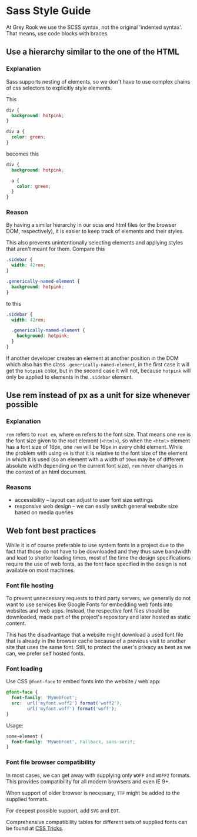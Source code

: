 # Sass Style Guide

At Grey Rook we use the SCSS syntax, not the original 'indented syntax'. That means, use code blocks with braces.

## Use a hierarchy similar to the one of the HTML
### Explanation
Sass supports nesting of elements, so we don't have to use complex chains of css selectors to explicitly style elements.

This
``` css
div {
  background: hotpink;
}

div a {
  color: green;
}
```

becomes this
``` scss
div {
  background: hotpink;

  a {
    color: green;
  }
}
```

### Reason
By having a similar hierarchy in our scss and html files (or the browser DOM, respectively), it is easier to keep track of elements and their styles.  

This also prevents unintentionally selecting elements and applying styles that aren't meant for them. Compare this
``` css
.sidebar {
  width: 42rem;
}

.generically-named-element {
  background: hotpink;
}
```

to this
``` scss
.sidebar {
  width: 42rem;

  .generically-named-element {
    background: hotpink;
  }
}
```

If another developer creates an element at another position in the DOM which also has the class `.generically-named-element`, in the first case it will get the `hotpink` color, but in the second case it will not, because `hotpink` will only be applied to elements in the `.sidebar` element.

## Use rem instead of px as a unit for size whenever possible
### Explanation
`rem` refers to `root em`, where `em` refers to the font size. That means one `rem` is the font size given to the root element (`<html>`), so when the `<html>` element has a font size of 16px, one `rem` will be 16px in every child element. While the problem with using `em` is that it is relative to the font size of the element in which it is used (so an element with a width of `10em` may be of different absolute width depending on the current font size), `rem` never changes in the context of an html document.  
### Reasons
- accessibility – layout can adjust to user font size settings
- responsive web design – we can easily switch general website size based on media queries

## Web font best practices
While it is of course preferable to use system fonts in a project due to the fact that those do not have to be downloaded and they thus save bandwidth and lead to shorter loading times, most of the time the design specifications require the use of web fonts, as the font face specified in the design is not available on most machines.

### Font file hosting
To prevent unnecessary requests to third party servers, we generally do not want to use services like Google Fonts for embedding web fonts into websites and web apps.
Instead, the respective font files should be downloaded, made part of the project's repository and later hosted as static content.

This has the disadvantage that a website might download a used font file that is already in the browser cache because of a previous visit to another site that uses the same font.
Still, to protect the user's privacy as best as we can, we prefer self hosted fonts.

### Font loading
Use CSS `@font-face` to embed fonts into the website / web app:
```SCSS
@font-face {
  font-family: 'MyWebFont';
  src:  url('myfont.woff2') format('woff2'),
        url('myfont.woff') format('woff');
}
```

Usage:
```SCSS
some-element {
  font-family: 'MyWebFont', Fallback, sans-serif;
}
```

### Font file browser compatibility
In most cases, we can get away with supplying only `WOFF` and `WOFF2` formats.
This provides compatibility for all modern browsers and even IE 9+.

When support of older browser is necessary, `TTF` might be added to the supplied formats.

For deepest possible support, add `SVG` and `EOT`.

Comprehensive compatibility tables for different sets of supplied fonts can be found at [CSS Tricks](https://css-tricks.com/snippets/css/using-font-face/).